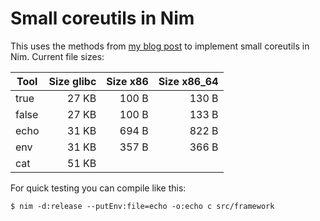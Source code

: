 # Small coreutils in Nim

This uses the methods from [my blog post](http://hookrace.net/blog/nim-binary-size/) to implement small coreutils in Nim. Current file sizes:

| Tool | Size glibc | Size x86 | Size x86_64 |
| ---- | ----------:| --------:| -----------:|
| true |      27 KB |    100 B |       130 B |
| false|      27 KB |    100 B |       133 B |
| echo |      31 KB |    694 B |       822 B |
| env  |      31 KB |    357 B |       366 B |
| cat  |      51 KB |          |             |

For quick testing you can compile like this:

    $ nim -d:release --putEnv:file=echo -o:echo c src/framework
